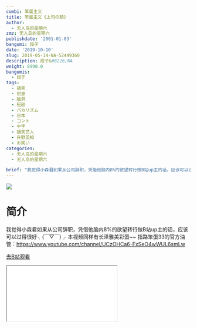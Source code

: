 ```yaml
---
combi: 笨蛋主义
title: 笨蛋主义《上司の類》
author:
  - 无人岛的星期六
zmz: 无人岛的星期六
publishdate: '2001-01-03'
bangumi: 段子
date: '2019-10-10'
slug: 2019-05-14-NA-52449360
description: 段子&#8226;NA
weight: 8990.0
bangumis:
  - 段子
tags:
  - 搞笑
  - 创意
  - 脑洞
  - 短剧
  - バカリズム
  - 日本
  - コント
  - 中字
  - 搞笑艺人
  - 升野英知
  - お笑い
categories:
  - 无人岛的星期六
  - 无人岛的星期六

brief: "我觉得小森君如果从公司辞职，凭借他脑内8%的欲望转行做B站up主的话，应该可以过得很好╮(￣▽￣)╭ 本视频同样有长泽雅美彩蛋~~ 指路笨蛋33的官方油管：https://www.youtube.com/channel/UCzOHCa6-FxSeO4wWUL6smLw"
---
```

![](https://raw.githubusercontent.com/tcgriffith/owaraisite/master/static/tmpimg/3761401553e2a2c86f0897947b0e1e509842297c.jpg.480.jpg)
# 简介  
我觉得小森君如果从公司辞职，凭借他脑内8%的欲望转行做B站up主的话，应该可以过得很好╮(￣▽￣)╭
本视频同样有长泽雅美彩蛋~~
指路笨蛋33的官方油管：https://www.youtube.com/channel/UCzOHCa6-FxSeO4wWUL6smLw  

[去B站观看](https://www.bilibili.com/video/av52449360/)
<div class ="resp-container"><iframe class="testiframe" src="//player.bilibili.com/player.html?aid=52449360"", scrolling="no", allowfullscreen="true" > </iframe></div> 
